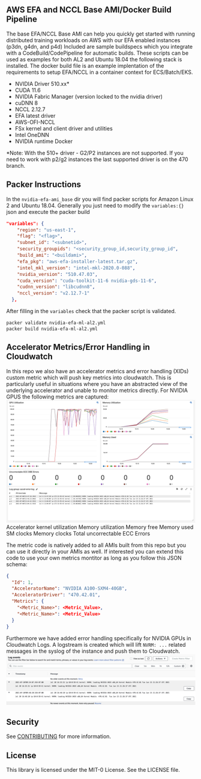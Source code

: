 ## AWS EFA and NCCL Base AMI/Docker Build Pipeline
The base EFA/NCCL Base AMI can help you quickly get started with running distributed training workloads on AWS with our EFA enabled instances (p3dn, g4dn, and p4d)
Included are sample buildspecs which you integrate with a CodeBuild/CodePipeline for automatic builds.
These scripts can be used as examples for both AL2 and Ubuntu 18.04 the following stack is installed. The docker build file is an example implentation of the requirements to setup EFA/NCCL in a container context for ECS/Batch/EKS.

- NVIDIA Driver 510.xx*
- CUDA 11.6
- NVIDIA Fabric Manager (version locked to the nvidia driver)
- cuDNN 8
- NCCL 2.12.7
- EFA latest driver
- AWS-OFI-NCCL 
- FSx kernel and client driver and utilities
- Intel OneDNN
- NVIDIA runtime Docker

*Note: With the 510+ driver - G2/P2 instances are not supported. If you need to work with p2/g2 instances the last supported driver is on the 470 branch.

## Packer Instructions
In the `nvidia-efa-ami_base` dir you will find packer scripts for Amazon Linux 2 and Ubuntu 18.04. Generally you just need to modify the `variables:{}` json and execute the packer build
````json
"variables": {
    "region": "us-east-1",
    "flag": "<flag>",
    "subnet_id": "<subnetid>",
    "security_groupids": "<security_group_id,security_group_id",
    "build_ami": "<buildami>",
    "efa_pkg": "aws-efa-installer-latest.tar.gz",
    "intel_mkl_version": "intel-mkl-2020.0-088",
    "nvidia_version": "510.47.03",
    "cuda_version": "cuda-toolkit-11-6 nvidia-gds-11-6",
    "cudnn_version": "libcudnn8",
    "nccl_version": "v2.12.7-1"
  },
````  
After filling in the `variables` check that the packer script is validated.
````
packer validate nvidia-efa-ml-al2.yml
packer build nvidia-efa-ml-al2.yml
````
## Accelerator Metrics/Error Handling in Cloudwatch
In this repo we also have an accelerator metrics and error handling (XIDs) custom metric which will push key metrics into cloudwatch. This is particularly useful in situations where you have an abstracted view of the underlying accelerator and unable to monitor metrics directly. 
For NVIDIA GPUS the following metrics are captured:
![dashboard](imgs/accelerator_dashboard.png?raw=true "Dashboard")
Accelerator kernel utilization
Memory utilization
Memory free
Memory used
SM clocks
Memory clocks
Total uncorrectable ECC Errors

The metric code is natively added to all AMIs built from this repo but you can use it directly in your AMIs as well. If interested you can extend this code to use your own metrics montitor as long as you follow this JSON schema:
````json
{
  "Id": 1,
  "AcceleratorName": "NVIDIA A100-SXM4-40GB",
  "AcceleratorDriver": "470.42.01",
  "Metrics": {
    "<Metric_Name>": <Metric_Value>,
    "<Metric_Name>": <Metric_Value>
  }
}
````
Furthermore we have added error handling specifically for NVIDIA GPUs in Cloudwatch Logs. A logstream is created which will lift ```NVRM: ...``` related messages in the syslog of the instance and push them to Cloudwatch.
![error log](imgs/example_error.png?raw=true "Example CW logs")

## Security

See [CONTRIBUTING](CONTRIBUTING.md#security-issue-notifications) for more information.

## License

This library is licensed under the MIT-0 License. See the LICENSE file.

